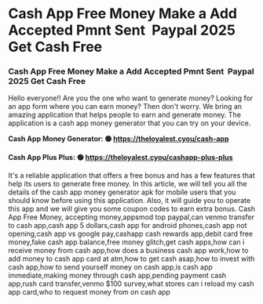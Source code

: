 # Cash App Free Money Make a Add Accepted Pmnt Sent  Paypal 2025 Get Cash Free

### Cash App Free Money Make a Add Accepted Pmnt Sent  Paypal 2025 Get Cash Free

Hello everyone!! Are you the one who want to generate money? Looking for an app form where you can earn money? Then don't worry. We bring an amazing application that helps people to earn and generate money. The application is a cash app money generator that you can try on your device.

<strong>Cash App Money Generator: 🟢 https://theloyalest.cyou/cash-app</strong>

<strong>Cash App Plus Plus: 🟢 https://theloyalest.cyou/cashapp-plus-plus</strong>

It's a reliable application that offers a free bonus and has a few features that help its users to generate free money. In this article, we will tell you all the details of the cash app money generator apk for mobile users that you should know before using this application. Also, it will guide you to operate this app and we will give you some coupon codes to earn extra bonus. Cash App Free Money, accepting money,appsmod top paypal,can venmo transfer to cash app,cash app 5 dollars,cash app for android phones,cash app not opening,cash app vs google pay,cashapp cash rewards app,debit card free money,fake cash app balance,free money glitch,get cash apps,how can i receive money from cash app,how does a business cash app work,how to add money to cash app card at atm,how to get cash asap,how to invest with cash app,how to send yourself money on cash app,is cash app immediate,making money through cash app,pending payment cash app,rush card transfer,venmo $100 survey,what stores can i reload my cash app card,who to request money from on cash app
